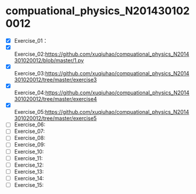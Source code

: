 # compuational_physics_N2014301020012
- [x] Exercise_01：   
- [x] Exercise_02:https://github.com/xuqiuhao/compuational_physics_N2014301020012/blob/master/1.py
- [x] Exercise_03:https://github.com/xuqiuhao/compuational_physics_N2014301020012/tree/master/exercise3                  
- [x] Exercise_04:https://github.com/xuqiuhao/compuational_physics_N2014301020012/tree/master/exercise4  
- [x] Exercise_05:https://github.com/xuqiuhao/compuational_physics_N2014301020012/tree/master/exercise5  
- [ ] Exercise_06:  
- [ ] Exercise_07:  
- [ ] Exercise_08:  
- [ ] Exercise_09:  
- [ ] Exercise_10:  
- [ ] Exercise_11:  
- [ ] Exercise_12:  
- [ ] Exercise_13:  
- [ ] Exercise_14:  
- [ ] Exercise_15:  
